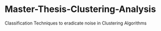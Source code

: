 # Master-Thesis-Clustering-Analysis
Classification Techniques to eradicate noise in Clustering Algorithms

